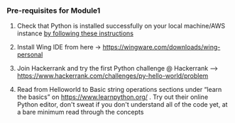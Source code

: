 ### Pre-requisites for Module1
1. Check that Python is installed successfully on your local machine/AWS instance [by following these instructions](https://github.com/sunjeet-khokhar/Python_for_Testers/blob/master/Read_before_Module1/Python%20installation%20insutrctions.docx)

2. Install Wing IDE from here →  https://wingware.com/downloads/wing-personal

3. Join Hackerrank and try the first Python challenge @ Hackerrank --> https://www.hackerrank.com/challenges/py-hello-world/problem

4. Read from Helloworld to Basic string operations sections under “learn the basics” on https://www.learnpython.org/  . Try out their online Python editor, don't sweat if you don't understand all of the code yet, at a bare minimum read through the concepts



